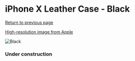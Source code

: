 # iPhone X Leather Case - Black

[Return to previous page](/iphone_x)

[High-resolution image from Apple](https://store.storeimages.cdn-apple.com/8756/as-images.apple.com/is/MQTD2?wid=4500&hei=4500&fmt=png)

<div style="width: 384px"><img src="/everyphone/MQTD2.png" alt="Black"></div>

### Under construction
